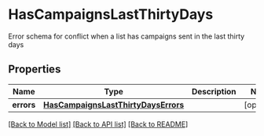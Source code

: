 # HasCampaignsLastThirtyDays

Error schema for conflict when a list has campaigns sent in the last thirty days
## Properties
Name | Type | Description | Notes
------------ | ------------- | ------------- | -------------
**errors** | [**HasCampaignsLastThirtyDaysErrors**](HasCampaignsLastThirtyDaysErrors.md) |  | [optional] 

[[Back to Model list]](../README.md#documentation-for-models) [[Back to API list]](../README.md#documentation-for-api-endpoints) [[Back to README]](../README.md)


